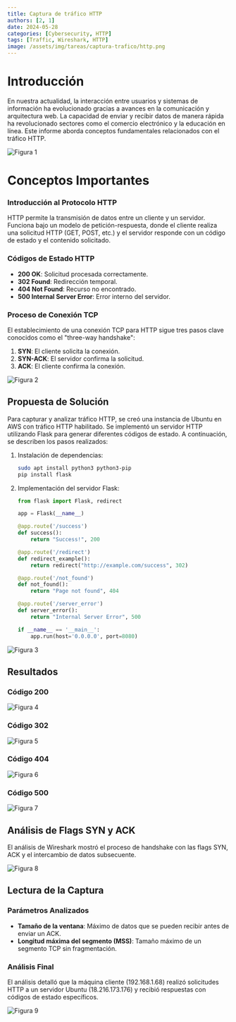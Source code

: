 ```yaml
---
title: Captura de tráfico HTTP
authors: [2, 1]
date: 2024-05-28
categories: [Cybersecurity, HTTP]
tags: [Traffic, Wireshark, HTTP]
image: /assets/img/tareas/captura-trafico/http.png
---
```


# Introducción

En nuestra actualidad, la interacción entre usuarios y sistemas de información ha evolucionado gracias a avances en la comunicación y arquitectura web. La capacidad de enviar y recibir datos de manera rápida ha revolucionado sectores como el comercio electrónico y la educación en línea. Este informe aborda conceptos fundamentales relacionados con el tráfico HTTP.

![Figura 1](/assets/img/tareas/captura-trafico/1.png)

# Conceptos Importantes

### Introducción al Protocolo HTTP

HTTP permite la transmisión de datos entre un cliente y un servidor. Funciona bajo un modelo de petición-respuesta, donde el cliente realiza una solicitud HTTP (GET, POST, etc.) y el servidor responde con un código de estado y el contenido solicitado.

### Códigos de Estado HTTP

- **200 OK**: Solicitud procesada correctamente.
- **302 Found**: Redirección temporal.
- **404 Not Found**: Recurso no encontrado.
- **500 Internal Server Error**: Error interno del servidor.

### Proceso de Conexión TCP

El establecimiento de una conexión TCP para HTTP sigue tres pasos clave conocidos como el "three-way handshake":
1. **SYN**: El cliente solicita la conexión.
2. **SYN-ACK**: El servidor confirma la solicitud.
3. **ACK**: El cliente confirma la conexión.

![Figura 2](/assets/img/tareas/captura-trafico/2.png)

## Propuesta de Solución

Para capturar y analizar tráfico HTTP, se creó una instancia de Ubuntu en AWS con tráfico HTTP habilitado. Se implementó un servidor HTTP utilizando Flask para generar diferentes códigos de estado. A continuación, se describen los pasos realizados:

1. Instalación de dependencias:
   ```bash
   sudo apt install python3 python3-pip
   pip install flask
   ```
2. Implementación del servidor Flask:
   ```python
   from flask import Flask, redirect

   app = Flask(__name__)

   @app.route('/success')
   def success():
       return "Success!", 200

   @app.route('/redirect')
   def redirect_example():
       return redirect("http://example.com/success", 302)

   @app.route('/not_found')
   def not_found():
       return "Page not found", 404

   @app.route('/server_error')
   def server_error():
       return "Internal Server Error", 500

   if __name__ == '__main__':
       app.run(host='0.0.0.0', port=8080)
   ```

![Figura 3](/assets/img/tareas/captura-trafico/3.png)

## Resultados

### Código 200

![Figura 4](/assets/img/tareas/captura-trafico/4.png)

### Código 302

![Figura 5](/assets/img/tareas/captura-trafico/5.png)

### Código 404

![Figura 6](/assets/img/tareas/captura-trafico/6.png)

### Código 500

![Figura 7](/assets/img/tareas/captura-trafico/7.png)

## Análisis de Flags SYN y ACK

El análisis de Wireshark mostró el proceso de handshake con las flags SYN, ACK y el intercambio de datos subsecuente.

![Figura 8](/assets/img/tareas/captura-trafico/8.png)

## Lectura de la Captura

### Parámetros Analizados

- **Tamaño de la ventana**: Máximo de datos que se pueden recibir antes de enviar un ACK.
- **Longitud máxima del segmento (MSS)**: Tamaño máximo de un segmento TCP sin fragmentación.

### Análisis Final

El análisis detalló que la máquina cliente (192.168.1.68) realizó solicitudes HTTP a un servidor Ubuntu (18.216.173.176) y recibió respuestas con códigos de estado específicos.

![Figura 9](/assets/img/tareas/captura-trafico/9.png)

